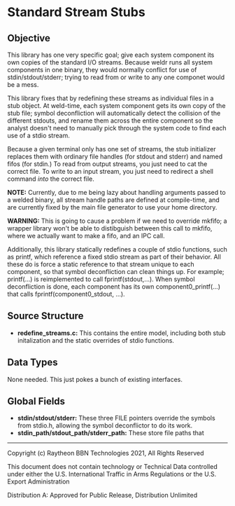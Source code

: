# Standard Stream Stubs

## Objective

This library has one very specific goal; give each system component its own copies of the standard I/O streams.  Because weldr runs all system components in one binary, they would normally conflict for use of stdin/stdout/stderr; trying to read from or write to any one componet would be a mess.  

This library fixes that by redefining these streams as individual files in a stub object.  At weld-time, each system component gets its own copy of the stub file; symbol deconfliction will automatically detect the collision of the different stdouts, and rename them across the entire component so the analyst doesn't need to manually pick through the system code to find each use of a stdio stream.

Because a given terminal only has one set of streams, the stub initializer replaces them with ordinary file handles (for stdout and stderr) and named fifos (for stdin.)  To read from output streams, you just need to cat the correct file.  To write to an input stream, you just need to redirect a shell command _into_ the correct file.

**NOTE:** Currently, due to me being lazy about handling arguments passed to a welded binary, all stream handle paths are defined at compile-time, and are currently fixed by the main file generator to use your home directory.

**WARNING:** This is going to cause a problem if we need to override mkfifo; a wrapper library won't be able to distibguish between this call to mkfifo, where we actually want to make a fifo, and an IPC call.

Additionally, this library statically redefines a couple of stdio functions, such as printf, which reference a fixed stdio stream as part of their behavior.  All these do is force a static reference to that stream unique to each component, so that symbol deconfliction can clean things up.  For example; printf(...) is reimplemented to call fprintf(stdout,...).  When symbol deconfliction is done, each component has its own component0\_printf(...) that calls fprintf(component0\_stdout, ...).

## Source Structure

- **redefine\_streams.c:** This contains the entire model, including both stub initalization and the static overrides of stdio functions.

## Data Types

None needed.  This just pokes a bunch of existing interfaces.

## Global Fields
- **stdin/stdout/stderr:** These three FILE pointers override the symbols from stdio.h, allowing the symbol deconflictor to do its work.
- **stdin\_path/stdout\_path/stderr\_path:** These store file paths that 

----------
Copyright (c) Raytheon BBN Technologies 2021, All Rights Reserved

This document does not contain technology or Technical Data controlled under either
the U.S. International Traffic in Arms Regulations or the U.S. Export Administration

Distribution A: Approved for Public Release, Distribution Unlimited
